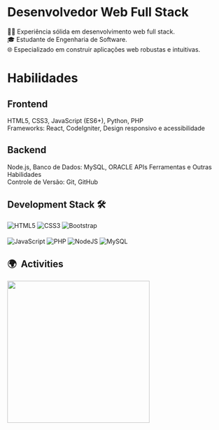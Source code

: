 <h1><b>Desenvolvedor Web Full Stack</b></h1>

👨‍💻 Experiência sólida em desenvolvimento web full stack.<br>
🎓 Estudante de Engenharia de Software.<br>
🌐 Especializado em construir aplicações web robustas e intuitivas.<br>
<h1>Habilidades</h1>
<h2>Frontend</h2>
HTML5, CSS3, JavaScript (ES6+), Python, PHP<br>
Frameworks: React, CodeIgniter,
Design responsivo e acessibilidade<br>
<h2>Backend</h2>
Node.js, 
Banco de Dados:  MySQL, ORACLE
APIs
Ferramentas e Outras Habilidades<br>
Controle de Versão: Git, GitHub


## Development Stack 🛠️
<div style="display: inline-block;">
    <img align="center" src="https://img.shields.io/badge/HTML5-E34F26?style=for-the-badge&logo=html5&logoColor=white"
        alt="HTML5">
    <img align="center" src="https://img.shields.io/badge/CSS3-1572B6?style=for-the-badge&logo=css3&logoColor=white"
        alt="CSS3">
    <img align="center" src="https://img.shields.io/badge/Bootstrap-563D7C?style=for-the-badge&logo=bootstrap&logoColor=white"
        alt="Bootstrap"><br><br>
    <img align="center" src="https://img.shields.io/badge/JavaScript-F7DF1E?style=for-the-badge&logo=javascript&logoColor=black"
        alt="JavaScript">
    <img align="center" src="https://img.shields.io/badge/PHP-777BB4?style=for-the-badge&logo=php&logoColor=white"
        alt="PHP">
    <img align="center" src="https://img.shields.io/badge/Node.js-43853D?style=for-the-badge&logo=node.js&logoColor=white"
        alt="NodeJS">
    <img align="center" src="https://img.shields.io/badge/MySQL-005C84?style=for-the-badge&logo=mysql&logoColor=white"
        alt="MySQL">
</div>

## 🌍 &nbsp;Activities
<p align="left">
      <img width=325  src="https://github-readme-stats.vercel.app/api/top-langs/?username=lvwerner&hide=c%23,powershell,Mathematica,Ruby,Objective-C,Objective-C%2b%2b,Cuda&title_color=61dafb&text_color=ffffff&icon_color=61dafb&bg_color=20232a&langs_count=8&layout=compact&border_color=61dafb&hide_border=true" />
</p>


